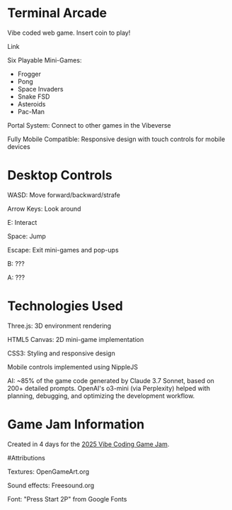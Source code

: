 # Terminal Arcade
Vibe coded web game. Insert coin to play!

Link


Six Playable Mini-Games:
- Frogger
- Pong
- Space Invaders
- Snake FSD
- Asteroids
- Pac-Man

Portal System: Connect to other games in the Vibeverse

Fully Mobile Compatible: Responsive design with touch controls for mobile devices

# Desktop Controls

WASD: Move forward/backward/strafe

Arrow Keys: Look around

E: Interact

Space: Jump

Escape: Exit mini-games and pop-ups

B: ???

A: ???

# Technologies Used

Three.js: 3D environment rendering

HTML5 Canvas: 2D mini-game implementation

CSS3: Styling and responsive design

Mobile controls implemented using NippleJS

AI: ~85% of the game code generated by Claude 3.7 Sonnet, based on 200+ detailed prompts. OpenAI's o3-mini (via Perplexity) helped with planning, debugging, and optimizing the development workflow.

# Game Jam Information
Created in 4 days for the [2025 Vibe Coding Game Jam](https://x.com/levelsio/status/1901660771505021314).


#Attributions

Textures: OpenGameArt.org

Sound effects: Freesound.org

Font: "Press Start 2P" from Google Fonts
